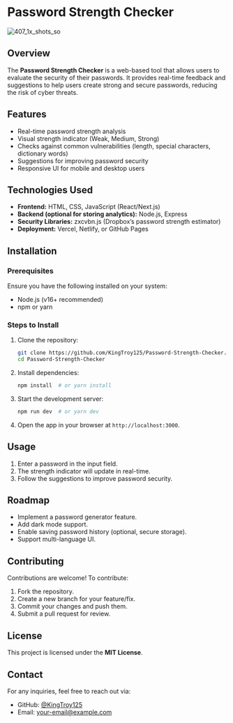 # Password Strength Checker

![407_1x_shots_so](https://github.com/user-attachments/assets/2249d510-da36-4eab-ae4d-d79b1896c981)

## Overview
The **Password Strength Checker** is a web-based tool that allows users to evaluate the security of their passwords. It provides real-time feedback and suggestions to help users create strong and secure passwords, reducing the risk of cyber threats.

## Features
- Real-time password strength analysis
- Visual strength indicator (Weak, Medium, Strong)
- Checks against common vulnerabilities (length, special characters, dictionary words)
- Suggestions for improving password security
- Responsive UI for mobile and desktop users

## Technologies Used
- **Frontend:** HTML, CSS, JavaScript (React/Next.js)
- **Backend (optional for storing analytics):** Node.js, Express
- **Security Libraries:** zxcvbn.js (Dropbox’s password strength estimator)
- **Deployment:** Vercel, Netlify, or GitHub Pages

## Installation
### Prerequisites
Ensure you have the following installed on your system:
- Node.js (v16+ recommended)
- npm or yarn

### Steps to Install
1. Clone the repository:
   ```bash
   git clone https://github.com/KingTroy125/Password-Strength-Checker.git
   cd Password-Strength-Checker
   ```
2. Install dependencies:
   ```bash
   npm install  # or yarn install
   ```
3. Start the development server:
   ```bash
   npm run dev  # or yarn dev
   ```
4. Open the app in your browser at `http://localhost:3000`.

## Usage
1. Enter a password in the input field.
2. The strength indicator will update in real-time.
3. Follow the suggestions to improve password security.

## Roadmap
- Implement a password generator feature.
- Add dark mode support.
- Enable saving password history (optional, secure storage).
- Support multi-language UI.

## Contributing
Contributions are welcome! To contribute:
1. Fork the repository.
2. Create a new branch for your feature/fix.
3. Commit your changes and push them.
4. Submit a pull request for review.

## License
This project is licensed under the **MIT License**.

## Contact
For any inquiries, feel free to reach out via:
- GitHub: [@KingTroy125](https://github.com/KingTroy125)
- Email: your-email@example.com

